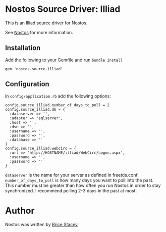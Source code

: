 # Nostos Source Driver: Illiad

This is an Illiad source driver for Nostos.

See [Nostos](https://github.com/bricestacey/nostos) for more information.

## Installation

Add the following to your Gemfile and run `bundle install`

    gem 'nostos-source-illiad'

## Configuration

In `config/application.rb` add the following options:

    config.source_illiad.number_of_days_to_poll = 2
    config.source_illiad.db = {
      :dataserver => '',
      :adapter => 'sqlserver',
      :host => '',
      :dsn => '',
      :username => '',
      :password => '',
      :database => ''
    }
    config.source_illiad.webcirc = {
      :url => 'http://HOSTNAME/illiad/WebCirc/Logon.aspx', 
      :username => '',
      :password => ''
    }


`dataserver` is the name for your server as defined in freetds.conf. `number_of_days_to_poll` is how many days you want to poll into the past. This number must be greater than how often you run Nostos in order to stay synchronized. I recommend polling 2-3 days in the past at most.

# Author

Nostos was written by [Brice Stacey](https://github.com/bricestacey)
